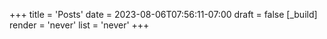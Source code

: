 +++
title = 'Posts'
date = 2023-08-06T07:56:11-07:00
draft = false
[_build]
render = 'never'
list = 'never'
+++
